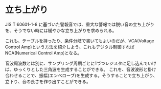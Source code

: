 # 立ち上がり

JIS T 60601-1-8 に基づいた警報音では、重大な警報では鋭い音の立ち上がりを、そうでない時には緩やかな立ち上がりを求められる。

これも、テーブルを持ったり、条件分岐で書いてもよいのだが、VCA(Voltage Control Amp)という方法を紹介しよう。これもデジタル制御すればNCA(Numerical Control Amp)となる。


音波周波数とは別に、サンプリング周期ごとに1づつレジスタに足し込んでいけば、ゆっくりとした三角波を生成することができる。
これを、音波波形と掛け合わせることで、振幅(エンベローブ)を生成する。そうすることで立ち上がり、立下り、音の長さを作り出すことができる。

